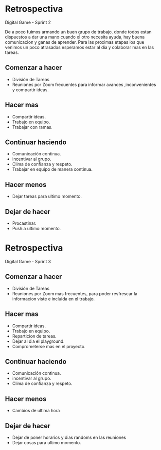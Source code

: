 # Retrospectiva 
Digital Game - Sprint 2

De a poco fuimos armando un buen grupo de trabajo, donde todos estan dispuestos a dar una mano cuando el otro necesita ayuda, hay buena comunicacion y ganas de aprender.
Para las proximas etapas los que venimos un poco atrasados esperamos estar al dia y colaborar mas en las tareas.
 
## Comenzar a hacer

* División de Tareas.
* Reuniones por Zoom frecuentes para informar avances ,inconvenientes y compartir ideas.

## Hacer mas

* Compartir ideas.
* Trabajo en equipo.
* Trabajar con ramas. 

## Continuar haciendo

* Comunicación continua.
* incentivar al grupo.
* Clima de confianza y respeto.
* Trabajar en equipo de manera continua.

## Hacer menos

* Dejar tareas para ultimo momento.

## Dejar de hacer

* Procastinar.
* Push a ultimo momento. 
 
# Retrospectiva 
Digital Game - Sprint 3
 
## Comenzar a hacer

* División de Tareas.
* Reuniones por Zoom mas frecuentes, para poder resfrescar la informacion viste e incluida en el trabajo.

## Hacer mas

* Compartir ideas.
* Trabajo en equipo.
* Reparticion de tareas.
* Dejar al dia el playground.
* Comprometerse mas en el proyecto. 

## Continuar haciendo

* Comunicación continua.
* incentivar al grupo.
* Clima de confianza y respeto.

## Hacer menos

* Cambios de ultima hora

## Dejar de hacer

* Dejar de poner horarios y dias randoms en las reuniones
* Dejar cosas para ultimo momento.  
 